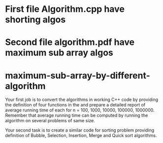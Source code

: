 # First file Algorithm.cpp have shorting algos
# Second file algorithm.pdf have maximum sub array algos

# maximum-sub-array-by-different-algorithm
Your first job is to convert the algorithms in working C++ code by providing the definition of four functions in the and prepare a detailed report of average  running time of each for n = 100, 1000, 10000, 100000, 1000000. Remember that average running time can be computed by running the algorithm on several problems of same size. 


Your second task is to create a similar code for sorting problem providing definition of Bubble, Selection, Insertion, Merge and Quick sort algorithms.
